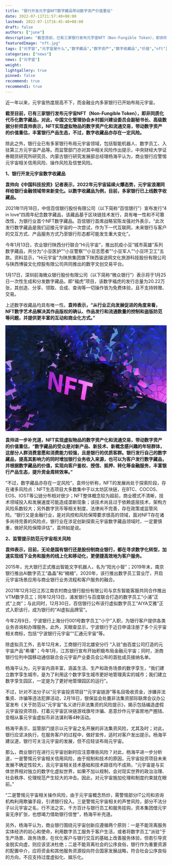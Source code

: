 ```yaml
---
title: "银行开发元宇宙NFT数字藏品带动数字资产价值重估"
date: 2022-07-11T21:57:40+08:00
lastmod: 2022-07-11T16:45:40+08:00
draft: false
authors: ["june"]
description: "截至目前，已有三家银行发布元宇宙NFT（Non-Fungible Token），即非同质化代币化数字藏品，对此，中国文化管理协会乡村振兴建设委员会副秘书长、高级数据分析师袁帅表示，NFT实现虚拟物品的数字资产化和流通交易，带动数字资产的价值重估，丰富银行产品生态，不过，数字收藏品亦存在一定风险。"
featuredImage: "nft.jpg"
tags: ["元宇宙","元宇宙是什么","数字藏品","数字资产","数字收藏品","价值","nft"]
categories: ["news"]
news: ["元宇宙"]
weight: 
lightgallery: true
pinned: false
recommend: true
recommend1: true
---
```


近一年以来，元宇宙热度居高不下，而金融业内多家银行已开始布局元宇宙。

**截至目前，已有三家银行发布元宇宙NFT（Non-Fungible Token），即非同质化代币化数字藏品，对此，中国文化管理协会乡村振兴建设委员会副秘书长、高级数据分析师袁帅表示，NFT实现虚拟物品的数字资产化和流通交易，带动数字资产的价值重估，丰富银行产品生态，不过，数字收藏品亦存在一定风险。**

除此之外，银行业已有多家银行布局元宇宙领域，包括智能机器人、数字员工、入驻第三方元宇宙产品等。而监管部门亦对其中相关风险作出提示，中央财经大学证券期货研究所研究员、内蒙古银行研究发展部总经理杨海平认为，商业银行应警惕元宇宙相关信用风险、操作风险及信誉风险。



**1、银行开发元宇宙数字收藏品** 

**袁帅向《中国科技投资》记者表示，2022年元宇宙延续火爆态势，元宇宙浪潮同样给银行金融领域带来新变化。以数字收藏品为例，目前，多家银行已上线数字收藏品。**

2021年11月18日，中信百信银行股份有限公司（以下简称“百信银行”）宣布发行“4 in love”四周年纪念数字藏品，该藏品基于区块链技术发行，具有唯一性和不可篡改性，为银行业首个NFT数字藏品。百信银行首席战略官陈龙强对外表示，“此次发行数字藏品是我们迎接元宇宙的一次尝试，作为下一代互联网，未来银行与客户的交互方式、产品服务方式乃至银行形态都可能发生重大变化”。

今年1月13日，农业银行陕西分行联合“Hi元宇宙”，推出抗疫小豆“城市英雄”系列数字藏品，共分为“小豆医护”“小豆警察”“小豆志愿者”“小豆军人”“小豆环卫工”五款。资料显示，“Hi元宇宙”为陕旅集团旗下陕西骏途网文化旅游科技股份有限公司与陕西博骏文化控股有限公司共同推出的数字文创交易平台。

1月17日，深圳前海微众银行股份有限公司（以下简称“微众银行”）表示将于1月25日一次性生成和分发数字藏品，即“福虎”项目，该数字福虎的发行总量为20.22万张，其创造、分享、领取、合成、查询等一切操作皆为免费体验，且不支持转赠、交易。

上述数字收藏品均具有唯一性。**袁帅表示，“从行业正向发展促进的角度来看，NFT数字艺术品解决其作品版权的确认、作品发行和流通数量的控制和盗版防范等问题，并提供更丰富的互动和商业化方式。”**



![数字资产](nft.jpg)



**袁帅进一步补充道，NFT实现虚拟物品的数字资产化和流通交易，带动数字资产的价值重估，“数字藏品的受众是对新产品、新技术、新概念感兴趣的年轻群体，这部分人群消费意愿和消费能力较强，且是银行的优质客群。银行发行自己的数字藏品，提高其影响力的同时增加银行业务收入来源，也可以为客户发行数字藏品，并根据数字藏品的价值，实现向客户鉴权、授信、抵押、转化等金融服务，丰富银行产品生态，提升资金周转效率。”**

“不过，数字藏品亦存在一定风险”，袁帅分析称，NFT的发展尚处于探索阶段，存在诸多风险点：NFT生态项目大多数集中于以太坊区块链，在BTC、COCOS、EOS、IOST等公链分布相对很少；NFT整体概念较为超前，商业模式不清晰，技术领域投入和发展速度可能造成垄断现象；该技术尚且过于依赖底层技术，架构方风险系数较大；另外数字货币等相关制度、法律尚不完善，存在政策或监管风险。“银行又是金融行业，是对风控和风险保障要求很高的领域，面对NFT存在诸多尚待完善的风险点，银行业在涉足创新探索元宇宙数字藏品领域时，一定要慎重，做好风险保障评估”，袁帅如是说。



**2、监管提示防范元宇宙相关风险** 

**袁帅表示，目前，无论是国有银行还是股份制商业银行，都在寻求数字化转型，加速实现线下业务和服务的线上化和移动化，更便捷高效地为客户服务。**

2015年，光大银行正式推出智能文字机器人，名为“阳光小智”；2019年末，南京银行推出AI数字员工“晶晶”和“楠楠”，2020年，该行推出数字员工营业厅，开启元宇宙场景应用与商业银行业务流程和客户服务的融合。

2021年12月3日江苏江南农村商业银行股份有限公司与京东智能客服共同合作推出VTM数字员工；同年12月13日，浦发银行与百度联合打造的数字员工“小浦”正式“上岗”；与此同时，12月30日，百信银行公布该行虚拟数字员工“AIYA艾雅”正式入职该行，成为银行的“AI虚拟品牌官”。

今年2月9日，宁波银行上海分行001号数字员工“小宁”入职，为银行客户提供各类业务咨询和办理服务。此外，天眼查显示，宁波银行于近日申请注册了多个元宇宙相关商标，包括“宁波银行元宇宙”“汇通元宇宙”等。

除虚拟员工外，去年12月末，工商银行河北雄安分行 “入驻”由百度公司打造的元宇宙产品“希壤”；今年1月，江苏银行宣布开始积极布局金融元宇宙；同时，浙商银行位列中国移动通信联合会元宇宙产业委员会公布的首批成员接纳名单。

杨海平认为，元宇宙内涵丰富，涵盖生活、生产和政务场景的数字孪生，“我们建立数字孪生城市，是为了利用这个数字孪生城市更好地管理真实的城市；我们建立数字孪生园区，一定是为了更好地管理园区的运行”。

不过，针对不法分子以“元宇宙投资项目”“元宇宙链游”等名目吸收资金，涉嫌非法集资、诈骗等违法犯罪活动，2月18日，银保监会处置非法集资部际联席会议办公室发布《关于防范以“元宇宙”名义进行非法集资的风险提示》，揭示包括编造虚假元宇宙投资项目、打着元宇宙区块链游戏旗号诈骗、恶意炒作元宇宙房地产圈钱、变相从事元宇宙虚拟币非法谋利等4种活动。

杨海平表示，监管部门提示以元宇宙之名开展的非法集资风险，尤其及时；对此，银行应坚决执行，在服务客户的过程中，做好宣传，适时对客户发出提示。杨海平建议道，银行可关注元宇宙的发展，但不应轻谈布局元宇宙。

那么，商业银行在进行元宇宙创新时应注意哪些风险？对此，杨海平进一步分析道，一是警惕元宇宙相关信用风险，由于规制和技术的原因，元宇宙投资项目未来发展不确定性较大，且元宇宙相关技术基础和技术路径均不成熟，“元宇宙是与实体世界相对独立的数字化虚拟世界，如果不加以规制，会对现实世界的政治治理、社会秩序、伦理规范产生较大的冲击。因此，对元宇宙施加伦理和制度约束就在眼前。”

“二是警惕元宇宙相关操作风险，由于元宇宙概念热炒，需警惕部分IT公司和咨询机构利用欺骗手段，引诱银行投入。三是警惕元宇宙相关的声誉风险，部分不法分子以元宇宙之名，行不法之实，千方百计与银行员工和服务挂钩，资本集团借元宇宙无序扩张，也想竭力借助银行信誉”，杨海平补充道。

另外，杨海平认为，商业银行围绕元宇宙创新应遵循两个原则：一是不能背离服务实体经济的初心和使命，利用数字员工服务于客户生活，或者将数字员工“派驻”于生产场景、政务场景，在优化客户与银行交互的基础上改善服务体验，但若引导资金脱实向虚，则应该坚决杜绝；二是不能背离社会的公序良俗，银行作为重要资源的配置中介，应将资金和其他服务资源投向符合国家发展战略，符合社会公序良俗的方向，不应支持过度虚拟化、娱乐化。